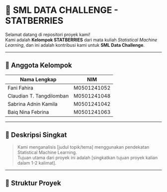 # 🍓 SML DATA CHALLENGE - STATBERRIES

Selamat datang di repositori proyek kami!  
Kami adalah **Kelompok STATBERRIES** dari mata kuliah *Statistical Machine Learning*, dan ini adalah kontribusi kami untuk **SML Data Challenge**.

---

## 👥 Anggota Kelompok

| Nama Lengkap               | NIM           |
|----------------------------|---------------|
| Fani Fahira                | M0501241052   |
| Claudian T. Tangdilomban  | M0501241048   |
| Sabrina Adnin Kamila      | M0501241042   |
| Baiq Nina Febrina         | M0501241063   |

---

## 📌 Deskripsi Singkat
> Kami menganalisis [judul topik/tema] menggunakan pendekatan Statistical Machine Learning.  
> Tujuan utama dari proyek ini adalah [singkatkan tujuan proyek kalian dalam 1-2 kalimat].

---

## 📁 Struktur Proyek
